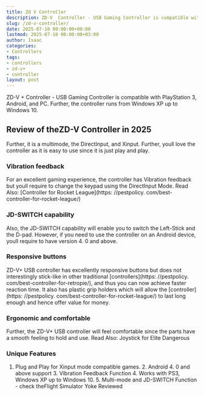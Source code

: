```yaml
---
title: Zd V Controller
description: ZD-V  Controller - USB Gaming Controller is compatible with PlayStation 3, Android, and PC. Further, the controller runs from Windows XP up to Windows 10. ...
slug: /zd-v-controller/
date: 2025-07-10 00:00:00+00:00
lastmod: 2025-07-10 00:00:00+03:00
author: Isaac
categories:
- Controllers
tags:
- controllers
- zd-v+
- controller
layout: post
---
```


ZD-V + Controller - USB Gaming Controller is compatible with PlayStation 3, Android, and PC. Further, the controller runs from Windows XP up to Windows 10.

##  Review of theZD-V Controller in 2025

Further, it is a multimode, the DirectInput, and Xinput. Further, youll love the controller as it is easy to use since it is just play and play.

###  Vibration feedback

For an excellent gaming experience, the controller has Vibration feedback but youll require to change the keypad using the DirectInput Mode. Read Also: [Controller for Rocket League](https: //pestpolicy. com/best-controller-for-rocket-league/)

###  JD-SWITCH capability

Also, the JD-SWITCH capability will enable you to switch the Left-Stick and the D-pad. However, if you need to use the controller on an Android device, youll require to have version 4. 0 and above.

###  Responsive buttons

ZD-V+ USB controller has excellently responsive buttons but does not interestingly stick-like in other traditional [controllers](https: //pestpolicy. com/best-controller-for-retropie/), and thus you can now achieve faster reaction time. It also has plastic grip holders which will allow the [controller](https: //pestpolicy. com/best-controller-for-rocket-league/) to last long enough and hence offer value for money.

###  Ergonomic and comfortable

Further, the ZD-V+ USB controller will feel comfortable since the parts have a smooth feeling to hold and use. Read Also: Joystick for Elite Dangerous

###  Unique Features

1. Plug and Play for Xinput mode compatible games. 2. Android 4. 0 and above support 3. Vibration Feedback Function 4. Works with PS3, Windows XP up to Windows 10. 5. Multi-mode and JD-SWITCH Function - check theFlight Simulator Yoke Reviewed
